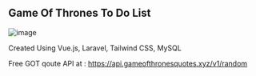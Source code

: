 ## Game Of Thrones To Do List
![image](https://github.com/joerizal98/Game-Of-Throne-To-Do-List/assets/59923685/2f32db20-13f1-40da-bfda-834192287cfc)

Created Using Vue.js, Laravel, Tailwind CSS, MySQL

Free GOT qoute API at : https://api.gameofthronesquotes.xyz/v1/random
